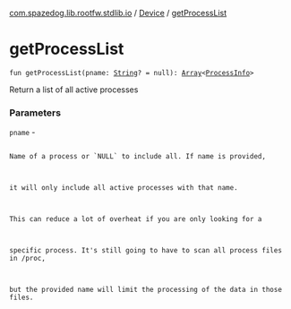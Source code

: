 [com.spazedog.lib.rootfw.stdlib.io](../index.md) / [Device](index.md) / [getProcessList](.)

# getProcessList

`fun getProcessList(pname: `[`String`](https://kotlinlang.org/api/latest/jvm/stdlib/kotlin/-string/index.html)`? = null): `[`Array`](https://kotlinlang.org/api/latest/jvm/stdlib/kotlin/-array/index.html)`<`[`ProcessInfo`](-process-info/index.md)`>`

Return a list of all active processes

### Parameters

`pname` -

```

```
    Name of a process or `NULL` to include all. If name is provided,
```


```
    it will only include all active processes with that name.
```


```
    This can reduce a lot of overheat if you are only looking for a
```


```
    specific process. It's still going to have to scan all process files in /proc,
```


```
    but the provided name will limit the processing of the data in those files.
```

```

